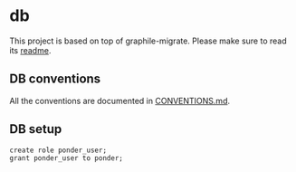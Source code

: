 # db

This project is based on top of graphile-migrate. Please make sure to read its [readme](https://github.com/graphile/migrate/blob/main/README.md).

## DB conventions

All the conventions are documented in [CONVENTIONS.md](./CONVENTIONS.md).

## DB setup
```
create role ponder_user;
grant ponder_user to ponder;
```